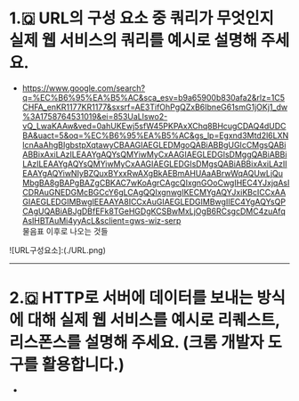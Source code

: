 # 1.🇶 URL의 구성 요소 중 쿼리가 무엇인지 실제 웹 서비스의 쿼리를 예시로 설명해 주세요.<br/>

- https://www.google.com/search?q=%EC%B6%95%EA%B5%AC&sca_esv=b9a65900b830afa2&rlz=1C5CHFA_enKR1177KR1177&sxsrf=AE3TifOhPgQZxB6IbneG61smG1jOKj1_dw%3A1758764531019&ei=853UaLlswo2-vQ_LwaKAAw&ved=0ahUKEwj5sfW45PKPAxXChq8BHcugCDAQ4dUDCBA&uact=5&oq=%EC%B6%95%EA%B5%AC&gs_lp=Egxnd3Mtd2l6LXNlcnAaAhgBIgbstpXqtawyCBAAGIAEGLEDMgoQABiABBgUGIcCMgsQABiABBixAxiLAzILEAAYgAQYsQMYiwMyCxAAGIAEGLEDGIsDMggQABiABBiLAzILEAAYgAQYsQMYiwMyCxAAGIAEGLEDGIsDMgsQABiABBixAxiLAzIIEAAYgAQYiwNIyBZQuxBYxxRwAXgBkAEBmAHUAaABrwWqAQUwLjQuMbgBA8gBAPgBAZgCBKAC7wKoAgrCAgcQIxgnGOoCwgIHEC4YJxjqAsICDRAuGNEDGMcBGCcY6gLCAgQQIxgnwgIKECMYgAQYJxiKBcICCxAAGIAEGLEDGIMBwgIEEAAYA8ICCxAuGIAEGLEDGIMBwgIIEC4YgAQYsQPCAgUQABiABJgDBfEFk8TGeHGDgKCSBwMxLjOgB6RCsgcDMC4zuAfqAsIHBTAuMi4yyAcL&sclient=gws-wiz-serp<br/>
  물음표 이후로 나오는 것들 <br/>

![URL구성요소]:(./URL.png)

---

# 2.🇶 HTTP로 서버에 데이터를 보내는 방식에 대해 실제 웹 서비스를 예시로 리퀘스트, 리스폰스를 설명해 주세요. (크롬 개발자 도구를 활용합니다.)<br/>

-

